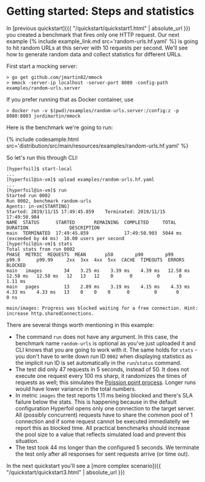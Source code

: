 # Getting started: Steps and statistics

In [previous quickstart]({{ "/quickstart/quickstart1.html" | absolute_url }}) you created a benchmark
that fires only one HTTP request. Our next example {% include example_link.md src='random-urls.hf.yaml' %} is going to hit random URLs at this server with 10 requests per second. We'll see how to generate random data and collect statistics for different URLs.

First start a mocking server:
```shell
> go get github.com/jmartin82/mmock
> mmock -server-ip localhost -server-port 8080 -config-path examples/random-urls.server
```
If you prefer running that as Docker container, use
```shell
> docker run -v $(pwd)/examples/random-urls.server:/config:z -p 8080:8083 jordimartin/mmock
```

Here is the benchmark we're going to run:

{% include codesample.html src='distribution/src/main/resources/examples/random-urls.hf.yaml' %}

So let's run this through CLI:
```shell
[hyperfoil]$ start-local
...
[hyperfoil@in-vm]$ upload examples/random-urls.hf.yaml
...
[hyperfoil@in-vm]$ run
Started run 0002
Run 0002, benchmark random-urls
Agents: in-vm[STARTING]
Started: 2019/11/15 17:49:45.859    Terminated: 2019/11/15 17:49:50.904
NAME  STATUS      STARTED       REMAINING  COMPLETED     TOTAL DURATION               DESCRIPTION
main  TERMINATED  17:49:45.859             17:49:50.903  5044 ms (exceeded by 44 ms)  10.00 users per second
[hyperfoil@in-vm]$ stats
Total stats from run 0002
PHASE  METRIC  REQUESTS  MEAN       p50        p90        p99        p99.9      p99.99     2xx  3xx  4xx  5xx  CACHE  TIMEOUTS  ERRORS  BLOCKED
main   images        34    3.25 ms    3.39 ms    4.39 ms   12.58 ms   12.58 ms   12.58 ms   12   13   12    0      0         0       0    1.11 ms
main   pages         13    2.89 ms    3.19 ms    4.15 ms    4.33 ms    4.33 ms    4.33 ms   13    0    0    0      0         0       0       0 ns

main/images: Progress was blocked waiting for a free connection. Hint: increase http.sharedConnections.
```
There are several things worth mentioning in this example:
- The command `run` does not have any argument. In this case, the benchmark name `random-urls` is optional as you've just uploaded it and CLI knows that you are going to work with it. The same holds for `stats` - you don't have to write down run ID `0002` when displaying statistics as the implicit run ID is set automatically in the `run`/`status` command.
- The test did only 47 requests in 5 seconds, instead of 50. It does not execute one request every 100 ms sharp, it randomizes the times of requests as well; this simulates the [Poission point process](https://en.wikipedia.org/wiki/Poisson_point_process). Longer runs would have lower variance in the total numbers.
- In metric `images` the test reports 1.11 ms being blocked and there's SLA failure below the stats. This is happening because in the default configuration Hyperfoil opens only one connection to the target server. All (possibly concurrent) requests have to share the common pool of 1 connection and if some request cannot be executed immediatelly we report this as blocked time. All practical benchmarks should increase the pool size to a value that reflects simulated load and prevent this situation.
- The test took 44 ms longer than the configured 5 seconds. We terminate the test only after all responses for sent requests arrive (or time out).

In the next quickstart you'll see a [more complex scenario]({{ "/quickstart/quickstart3.html" | absolute_url }})

